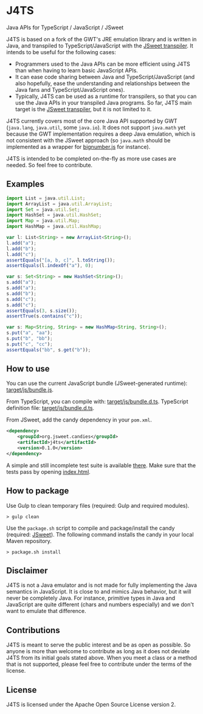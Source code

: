 # J4TS
Java APIs for TypeScript / JavaScript / JSweet

J4TS is based on a fork of the GWT's JRE emulation library and is written in Java, and transpiled to TypeScript/JavaScript with the [JSweet transpiler](https://github.com/cincheo/jsweet/). It intends to be useful for the following cases:

- Programmers used to the Java APIs can be more efficient using J4TS than when having to learn basic JavaScript APIs.
- It can ease code sharing between Java and TypeScript/JavaScript (and also hopefully, ease the understanding and relationships between the Java fans and TypeScript/JavaScript ones).
- Typically, J4TS can be used as a runtime for transpilers, so that you can use the Java APIs in your transpiled Java programs. So far, J4TS main target is the [JSweet transpiler](https://github.com/cincheo/jsweet/), but it is not limited to it.

J4TS currently covers most of the core Java API supported by GWT (``java.lang``, ``java.util``, some ``java.io``). It does not support ``java.math`` yet because the GWT implementation requires a deep Java emulation, which is not consistent with the JSweet approach (so ``java.math`` should be implemented as a wrapper for [bignumber.js](https://github.com/MikeMcl/bignumber.js/) for instance). 

J4TS is intended to be completed on-the-fly as more use cases are needed. So feel free to contribute.

## Examples
```TypeScript
import List = java.util.List;
import ArrayList = java.util.ArrayList;
import Set = java.util.Set;
import HashSet = java.util.HashSet;
import Map = java.util.Map;
import HashMap = java.util.HashMap;

var l: List<String> = new ArrayList<String>();
l.add("a");
l.add("b");
l.add("c");
assertEquals("[a, b, c]", l.toString());
assertEquals(l.indexOf("a"), 0);

var s: Set<String> = new HashSet<String>();
s.add("a");
s.add("a");
s.add("b");
s.add("c");
s.add("c");
assertEquals(3, s.size());
assertTrue(s.contains("c"));

var s: Map<String, String> = new HashMap<String, String>();
s.put("a", "aa");
s.put("b", "bb");
s.put("c", "cc");
assertEquals("bb", s.get("b"));
```

## How to use

You can use the current JavaScript bundle (JSweet-generated runtime): [target/js/bundle.js](https://github.com/cincheo/j4ts/blob/master/target/js/bundle.js). 

From TypeScript, you can compile with: [target/js/bundle.d.ts](https://github.com/cincheo/j4ts/blob/master/target/ts/bundle.ts). TypeScript definition file: [target/js/bundle.d.ts](https://github.com/cincheo/j4ts/blob/master/target/js/bundle.d.ts).

From JSweet, add the candy dependency in your ``pom.xml``.

```xml
<dependency>
	<groupId>org.jsweet.candies</groupId>
	<artifactId>j4ts</artifactId>
	<version>0.1.0</version>
</dependency>
```

A simple and still incomplete test suite is available [there](https://github.com/cincheo/j4ts/blob/master/src/main/java/test/Test.java). Make sure that the tests pass by opening [index.html](https://github.com/cincheo/j4ts/blob/master/index.html).

## How to package

Use Gulp to clean temporary files (required: Gulp and required modules).

```
> gulp clean
```

Use the ``package.sh`` script to compile and package/install the candy (required: [JSweet](http://www.jsweet.org)). The following command installs the candy in your local Maven repository.

```
> package.sh install
```

## Disclaimer

J4TS is not a Java emulator and is not made for fully implementing the Java semantics in JavaScript. It is close to and mimics Java behavior, but it will never be completely Java. For instance, primitive types in Java and JavaScript are quite different (chars and numbers especially) and we don't want to emulate that difference.

## Contributions

J4TS is meant to serve the public interest and be as open as possible. So anyone is more than welcome to contribute as long as it does not deviate J4TS from its initial goals stated above. When you meet a class or a method that is not supported, please feel free to contribute under the terms of the license.

## License

J4TS is licensed under the Apache Open Source License version 2.